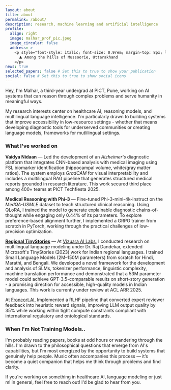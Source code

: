 ```yaml
---
layout: about
title: about
permalink: /about/
description: research, machine learning and artificial intelligence
profile:
  align: right
  image: malhar_prof_pic.jpeg
  image_circular: false
  address: >
    <p style="font-style: italic; font-size: 0.9rem; margin-top: 8px; line-height: 1.4; color: #6c757d !important;" class="dark:text-gray-400">
      ⛰️ Among the hills of Mussoorie, Uttarakhand
    </p>
news: true
selected_papers: false # Set this to true to show your publication
social: false # Set this to true to show social icons
---
```


Hey, I'm Malhar, a third-year undergrad at PICT, Pune, working on AI systems that can reason through complex problems and serve humanity in meaningful ways.

My research interests center on healthcare AI, reasoning models, and multilingual language intelligence. I'm particularly drawn to building systems that improve accessibility in low-resource settings - whether that means developing diagnostic tools for underserved communities or creating language models, frameworks for mutlilingual settings.

### What I've worked on


**Vaidya Nidaan** — Led the development of an *Alzheimer's* diagnostic platform that integrates CNN-based analysis with medical imaging using FSL biomarker identification (hippocampal volume, white/gray matter ratios). The system employs *GradCAM* for visual interpretability and includes a multilingual RAG pipeline that generates structured medical reports grounded in research literature. This work secured third place among 400+ teams at PICT Techfiesta 2025.

**Medical Reasoning with Phi-3** — Fine-tuned Phi-3-mini-4k-instruct on the *MedQA-USMLE* dataset to teach structured clinical reasoning. Using QLoRA, I trained the model to generate explainable diagnostic chains-of-thought while engaging only 0.44% of its parameters. To explore preference-based alignment further, I implemented a GRPO trainer from scratch in PyTorch, working through the practical challenges of low-precision optimization.

[**Regional TinyStories**](https://arxiv.org/abs/2504.07989) — At [Vizuara AI Labs](https://vizuara.ai), I conducted research on multilingual language modeling under Dr. Raj Dandekar, extended Microsoft's TinyStories (2023) work for Indian regional languages. I trained Small Language Models (2M–150M parameters) from scratch for Hindi, Marathi, and Bengali. We developed a novel framework for the development and analysis of SLMs, tokenizer performance, linguistic complexity, machine translation performance and demonstrated that a 53M parameter model could achieve GPT-3.5-comparable results on short-story generation - a promising direction for accessible, high-quality models in Indian languages. This work is currently under review at ACL ARR 2025.

At [Froncort.AI](https://froncort.ai), Implemented a RLHF pipeline that converted expert reviewer feedback into heuristic reward signals, improving LLM output quality by 35% while working within tight compute constraints compliant with international regulatory and ontological standards. 

### When I'm Not Training Models..

I'm probably reading papers, books at odd hours or wandering through the hills. I'm drawn to the philosophical questions that emerge from AI's capabilities, but I'm most energized by the opportunity to build systems that genuinely help people. Music often accompanies this process — it’s become a quiet companion that helps me think through problems and find clarity.

If you're working on something in healthcare AI, language modeling or just ml in general, feel free to reach out! I'd be glad to hear from you.
